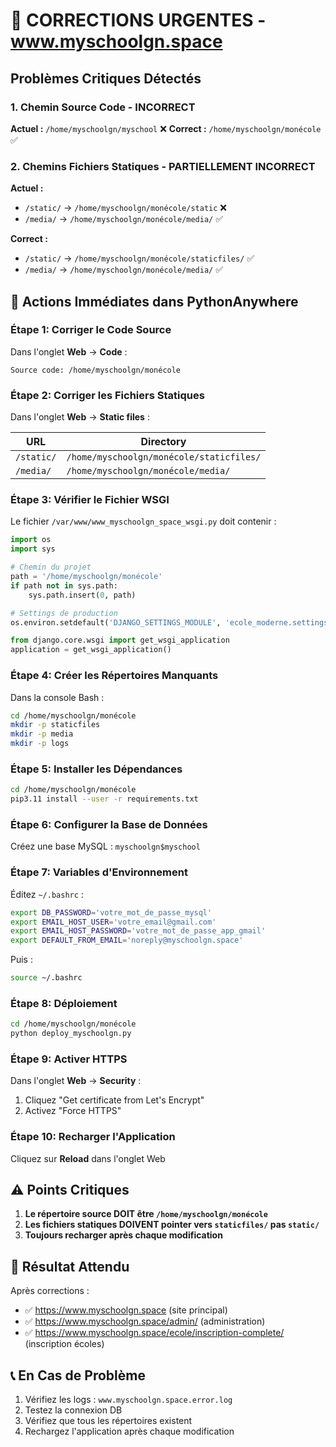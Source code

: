 # 🚨 CORRECTIONS URGENTES - www.myschoolgn.space

## Problèmes Critiques Détectés

### 1. **Chemin Source Code - INCORRECT**
**Actuel :** `/home/myschoolgn/myschool` ❌
**Correct :** `/home/myschoolgn/monécole` ✅

### 2. **Chemins Fichiers Statiques - PARTIELLEMENT INCORRECT**
**Actuel :**
- `/static/` → `/home/myschoolgn/monécole/static` ❌
- `/media/` → `/home/myschoolgn/monécole/media/` ✅

**Correct :**
- `/static/` → `/home/myschoolgn/monécole/staticfiles/` ✅
- `/media/` → `/home/myschoolgn/monécole/media/` ✅

## 🔧 Actions Immédiates dans PythonAnywhere

### Étape 1: Corriger le Code Source
Dans l'onglet **Web** → **Code** :
```
Source code: /home/myschoolgn/monécole
```

### Étape 2: Corriger les Fichiers Statiques
Dans l'onglet **Web** → **Static files** :

| URL | Directory |
|-----|-----------|
| `/static/` | `/home/myschoolgn/monécole/staticfiles/` |
| `/media/` | `/home/myschoolgn/monécole/media/` |

### Étape 3: Vérifier le Fichier WSGI
Le fichier `/var/www/www_myschoolgn_space_wsgi.py` doit contenir :

```python
import os
import sys

# Chemin du projet
path = '/home/myschoolgn/monécole'
if path not in sys.path:
    sys.path.insert(0, path)

# Settings de production
os.environ.setdefault('DJANGO_SETTINGS_MODULE', 'ecole_moderne.settings_production')

from django.core.wsgi import get_wsgi_application
application = get_wsgi_application()
```

### Étape 4: Créer les Répertoires Manquants
Dans la console Bash :
```bash
cd /home/myschoolgn/monécole
mkdir -p staticfiles
mkdir -p media
mkdir -p logs
```

### Étape 5: Installer les Dépendances
```bash
cd /home/myschoolgn/monécole
pip3.11 install --user -r requirements.txt
```

### Étape 6: Configurer la Base de Données
Créez une base MySQL : `myschoolgn$myschool`

### Étape 7: Variables d'Environnement
Éditez `~/.bashrc` :
```bash
export DB_PASSWORD='votre_mot_de_passe_mysql'
export EMAIL_HOST_USER='votre_email@gmail.com'
export EMAIL_HOST_PASSWORD='votre_mot_de_passe_app_gmail'
export DEFAULT_FROM_EMAIL='noreply@myschoolgn.space'
```

Puis :
```bash
source ~/.bashrc
```

### Étape 8: Déploiement
```bash
cd /home/myschoolgn/monécole
python deploy_myschoolgn.py
```

### Étape 9: Activer HTTPS
Dans l'onglet **Web** → **Security** :
1. Cliquez "Get certificate from Let's Encrypt"
2. Activez "Force HTTPS"

### Étape 10: Recharger l'Application
Cliquez sur **Reload** dans l'onglet Web

## ⚠️ Points Critiques

1. **Le répertoire source DOIT être `/home/myschoolgn/monécole`**
2. **Les fichiers statiques DOIVENT pointer vers `staticfiles/` pas `static/`**
3. **Toujours recharger après chaque modification**

## 🎯 Résultat Attendu

Après corrections :
- ✅ https://www.myschoolgn.space (site principal)
- ✅ https://www.myschoolgn.space/admin/ (administration)
- ✅ https://www.myschoolgn.space/ecole/inscription-complete/ (inscription écoles)

## 📞 En Cas de Problème

1. Vérifiez les logs : `www.myschoolgn.space.error.log`
2. Testez la connexion DB
3. Vérifiez que tous les répertoires existent
4. Rechargez l'application après chaque modification
